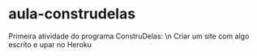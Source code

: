 # aula-construdelas

Primeira atividade do programa ConstruDelas: \n
Criar um site com algo escrito e upar no Heroku

